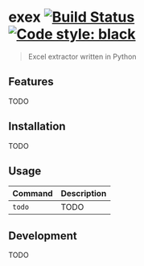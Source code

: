 # exex [![Build Status](https://travis-ci.org/vikpe/python-package-starter.svg?branch=master)](https://travis-ci.org/vikpe/python-package-starter) [![Code style: black](https://img.shields.io/badge/code%20style-black-000000.svg)](https://github.com/psf/black)
> Excel extractor written in Python

## Features
TODO

## Installation
TODO

## Usage
Command | Description
--- | ---
`todo` | TODO


## Development
TODO
